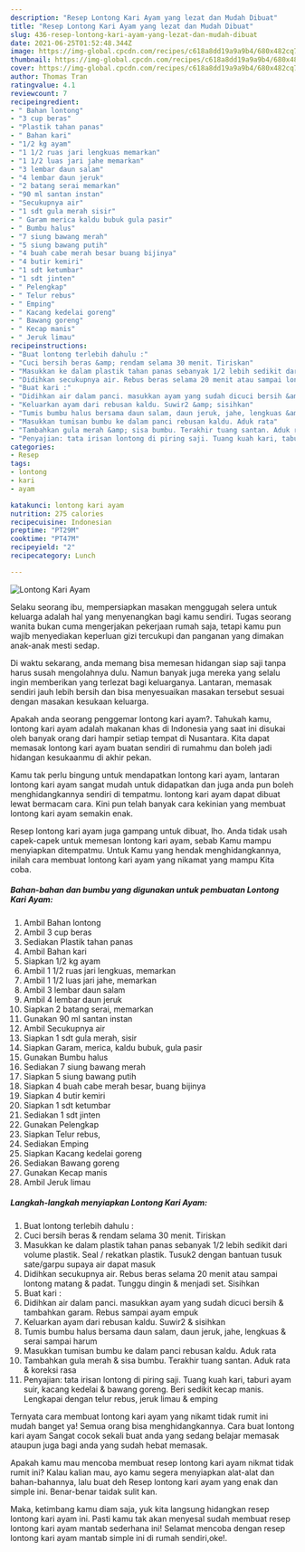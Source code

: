 ```yaml
---
description: "Resep Lontong Kari Ayam yang lezat dan Mudah Dibuat"
title: "Resep Lontong Kari Ayam yang lezat dan Mudah Dibuat"
slug: 436-resep-lontong-kari-ayam-yang-lezat-dan-mudah-dibuat
date: 2021-06-25T01:52:48.344Z
image: https://img-global.cpcdn.com/recipes/c618a8dd19a9a9b4/680x482cq70/lontong-kari-ayam-foto-resep-utama.jpg
thumbnail: https://img-global.cpcdn.com/recipes/c618a8dd19a9a9b4/680x482cq70/lontong-kari-ayam-foto-resep-utama.jpg
cover: https://img-global.cpcdn.com/recipes/c618a8dd19a9a9b4/680x482cq70/lontong-kari-ayam-foto-resep-utama.jpg
author: Thomas Tran
ratingvalue: 4.1
reviewcount: 7
recipeingredient:
- " Bahan lontong"
- "3 cup beras"
- "Plastik tahan panas"
- " Bahan kari"
- "1/2 kg ayam"
- "1 1/2 ruas jari lengkuas memarkan"
- "1 1/2 luas jari jahe memarkan"
- "3 lembar daun salam"
- "4 lembar daun jeruk"
- "2 batang serai memarkan"
- "90 ml santan instan"
- "Secukupnya air"
- "1 sdt gula merah sisir"
- " Garam merica kaldu bubuk gula pasir"
- " Bumbu halus"
- "7 siung bawang merah"
- "5 siung bawang putih"
- "4 buah cabe merah besar buang bijinya"
- "4 butir kemiri"
- "1 sdt ketumbar"
- "1 sdt jinten"
- " Pelengkap"
- " Telur rebus"
- " Emping"
- " Kacang kedelai goreng"
- " Bawang goreng"
- " Kecap manis"
- " Jeruk limau"
recipeinstructions:
- "Buat lontong terlebih dahulu :"
- "Cuci bersih beras &amp; rendam selama 30 menit. Tiriskan"
- "Masukkan ke dalam plastik tahan panas sebanyak 1/2 lebih sedikit dari volume plastik. Seal / rekatkan plastik. Tusuk2 dengan bantuan tusuk sate/garpu supaya air dapat masuk"
- "Didihkan secukupnya air. Rebus beras selama 20 menit atau sampai lontong matang &amp; padat. Tunggu dingin &amp; menjadi set. Sisihkan"
- "Buat kari :"
- "Didihkan air dalam panci. masukkan ayam yang sudah dicuci bersih &amp; tambahkan garam. Rebus sampai ayam empuk"
- "Keluarkan ayam dari rebusan kaldu. Suwir2 &amp; sisihkan"
- "Tumis bumbu halus bersama daun salam, daun jeruk, jahe, lengkuas &amp; serai sampai harum"
- "Masukkan tumisan bumbu ke dalam panci rebusan kaldu. Aduk rata"
- "Tambahkan gula merah &amp; sisa bumbu. Terakhir tuang santan. Aduk rata &amp; koreksi rasa"
- "Penyajian: tata irisan lontong di piring saji. Tuang kuah kari, taburi ayam suir, kacang kedelai &amp; bawang goreng. Beri sedikit kecap manis. Lengkapai dengan telur rebus, jeruk limau &amp; emping"
categories:
- Resep
tags:
- lontong
- kari
- ayam

katakunci: lontong kari ayam 
nutrition: 275 calories
recipecuisine: Indonesian
preptime: "PT29M"
cooktime: "PT47M"
recipeyield: "2"
recipecategory: Lunch

---
```



![Lontong Kari Ayam](https://img-global.cpcdn.com/recipes/c618a8dd19a9a9b4/680x482cq70/lontong-kari-ayam-foto-resep-utama.jpg)

Selaku seorang ibu, mempersiapkan masakan menggugah selera untuk keluarga adalah hal yang menyenangkan bagi kamu sendiri. Tugas seorang  wanita bukan cuma mengerjakan pekerjaan rumah saja, tetapi kamu pun wajib menyediakan keperluan gizi tercukupi dan panganan yang dimakan anak-anak mesti sedap.

Di waktu  sekarang, anda memang bisa memesan hidangan siap saji tanpa harus susah mengolahnya dulu. Namun banyak juga mereka yang selalu ingin memberikan yang terlezat bagi keluarganya. Lantaran, memasak sendiri jauh lebih bersih dan bisa menyesuaikan masakan tersebut sesuai dengan masakan kesukaan keluarga. 



Apakah anda seorang penggemar lontong kari ayam?. Tahukah kamu, lontong kari ayam adalah makanan khas di Indonesia yang saat ini disukai oleh banyak orang dari hampir setiap tempat di Nusantara. Kita dapat memasak lontong kari ayam buatan sendiri di rumahmu dan boleh jadi hidangan kesukaanmu di akhir pekan.

Kamu tak perlu bingung untuk mendapatkan lontong kari ayam, lantaran lontong kari ayam sangat mudah untuk didapatkan dan juga anda pun boleh menghidangkannya sendiri di tempatmu. lontong kari ayam dapat dibuat lewat bermacam cara. Kini pun telah banyak cara kekinian yang membuat lontong kari ayam semakin enak.

Resep lontong kari ayam juga gampang untuk dibuat, lho. Anda tidak usah capek-capek untuk memesan lontong kari ayam, sebab Kamu mampu menyiapkan ditempatmu. Untuk Kamu yang hendak menghidangkannya, inilah cara membuat lontong kari ayam yang nikamat yang mampu Kita coba.

<!--inarticleads1-->

##### Bahan-bahan dan bumbu yang digunakan untuk pembuatan Lontong Kari Ayam:

1. Ambil  Bahan lontong
1. Ambil 3 cup beras
1. Sediakan Plastik tahan panas
1. Ambil  Bahan kari
1. Siapkan 1/2 kg ayam
1. Ambil 1 1/2 ruas jari lengkuas, memarkan
1. Ambil 1 1/2 luas jari jahe, memarkan
1. Ambil 3 lembar daun salam
1. Ambil 4 lembar daun jeruk
1. Siapkan 2 batang serai, memarkan
1. Gunakan 90 ml santan instan
1. Ambil Secukupnya air
1. Siapkan 1 sdt gula merah, sisir
1. Siapkan  Garam, merica, kaldu bubuk, gula pasir
1. Gunakan  Bumbu halus
1. Sediakan 7 siung bawang merah
1. Siapkan 5 siung bawang putih
1. Siapkan 4 buah cabe merah besar, buang bijinya
1. Siapkan 4 butir kemiri
1. Siapkan 1 sdt ketumbar
1. Sediakan 1 sdt jinten
1. Gunakan  Pelengkap
1. Siapkan  Telur rebus,
1. Sediakan  Emping
1. Siapkan  Kacang kedelai goreng
1. Sediakan  Bawang goreng
1. Gunakan  Kecap manis
1. Ambil  Jeruk limau




<!--inarticleads2-->

##### Langkah-langkah menyiapkan Lontong Kari Ayam:

1. Buat lontong terlebih dahulu :
1. Cuci bersih beras &amp; rendam selama 30 menit. Tiriskan
1. Masukkan ke dalam plastik tahan panas sebanyak 1/2 lebih sedikit dari volume plastik. Seal / rekatkan plastik. Tusuk2 dengan bantuan tusuk sate/garpu supaya air dapat masuk
1. Didihkan secukupnya air. Rebus beras selama 20 menit atau sampai lontong matang &amp; padat. Tunggu dingin &amp; menjadi set. Sisihkan
1. Buat kari :
1. Didihkan air dalam panci. masukkan ayam yang sudah dicuci bersih &amp; tambahkan garam. Rebus sampai ayam empuk
1. Keluarkan ayam dari rebusan kaldu. Suwir2 &amp; sisihkan
1. Tumis bumbu halus bersama daun salam, daun jeruk, jahe, lengkuas &amp; serai sampai harum
1. Masukkan tumisan bumbu ke dalam panci rebusan kaldu. Aduk rata
1. Tambahkan gula merah &amp; sisa bumbu. Terakhir tuang santan. Aduk rata &amp; koreksi rasa
1. Penyajian: tata irisan lontong di piring saji. Tuang kuah kari, taburi ayam suir, kacang kedelai &amp; bawang goreng. Beri sedikit kecap manis. Lengkapai dengan telur rebus, jeruk limau &amp; emping




Ternyata cara membuat lontong kari ayam yang nikamt tidak rumit ini mudah banget ya! Semua orang bisa menghidangkannya. Cara buat lontong kari ayam Sangat cocok sekali buat anda yang sedang belajar memasak ataupun juga bagi anda yang sudah hebat memasak.

Apakah kamu mau mencoba membuat resep lontong kari ayam nikmat tidak rumit ini? Kalau kalian mau, ayo kamu segera menyiapkan alat-alat dan bahan-bahannya, lalu buat deh Resep lontong kari ayam yang enak dan simple ini. Benar-benar taidak sulit kan. 

Maka, ketimbang kamu diam saja, yuk kita langsung hidangkan resep lontong kari ayam ini. Pasti kamu tak akan menyesal sudah membuat resep lontong kari ayam mantab sederhana ini! Selamat mencoba dengan resep lontong kari ayam mantab simple ini di rumah sendiri,oke!.

